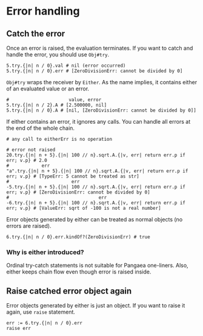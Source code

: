 # Error handling

## Catch the error

Once an error is raised, the evaluation terminates.
If you want to catch and handle the error, you should use `Obj#try`.

```pangaea
5.try.{|n| n / 0}.val # nil (error occurred)
5.try.{|n| n / 0}.err # [ZeroDivisionErr: cannot be divided by 0]
```

`Obj#try` wraps the receiver by `Either`. As the name implies, it contains either of an evaluated value or an error.

```pangaea
#                      value, error
5.try.{|n| n / 2}.A # [2.500000, nil]
5.try.{|n| n / 0}.A # [nil, [ZeroDivisionErr: cannot be divided by 0]]
```

If either contains an error, it ignores any calls.
You can handle all errors at the end of the whole chain.

```pangaea
# any call to eitherErr is no operation

# error not raised
20.try.{|n| n + 5}.{|n| 100 // n}.sqrt.A.{|v, err| return err.p if err; v.p} # 2.0
#            err
"a".try.{|n| n + 5}.{|n| 100 // n}.sqrt.A.{|v, err| return err.p if err; v.p} # [TypeErr: 5 cannot be treated as str]
#                       err
-5.try.{|n| n + 5}.{|n| 100 // n}.sqrt.A.{|v, err| return err.p if err; v.p} # [ZeroDivisionErr: cannot be divided by 0]
#                                 err
-6.try.{|n| n + 5}.{|n| 100 // n}.sqrt.A.{|v, err| return err.p if err; v.p} # [ValueErr: sqrt of -100 is not a real number]
```

Error objects generated by either can be treated as normal objects (no errors are raised).

```pangaea
6.try.{|n| n / 0}.err.kindOf?(ZeroDivisionErr) # true
```

### Why is either introduced?

Ordinal try-catch statements is not suitable for Pangaea one-liners.
Also, either keeps chain flow even though error is raised inside.

## Raise catched error object again

Error objects generated by either is just an object.
If you want to raise it again, use `raise` statement.

```pangaea
err := 6.try.{|n| n / 0}.err
raise err
```
